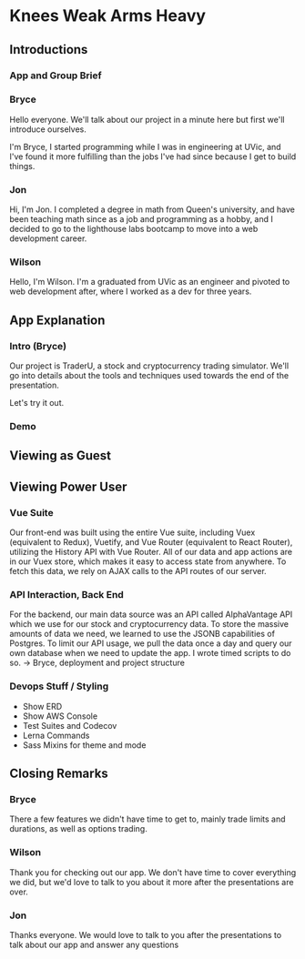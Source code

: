 # Knees Weak Arms Heavy

## Introductions

### App and Group Brief

### Bryce

Hello everyone. We'll talk about our project in a minute here but first we'll introduce ourselves.

I'm Bryce, I started programming while I was in engineering at UVic, and I've found it more fulfilling than the jobs I've had since because I get to build things.

### Jon

Hi, I'm Jon. I completed a degree in math from Queen's university, and have been teaching math since as a job and programming as a hobby, and I decided to go to the lighthouse labs bootcamp to move into a web development career.

### Wilson

Hello, I'm Wilson. I'm a graduated from UVic as an engineer and pivoted to web development after, where I worked as a dev for three years.

## App Explanation

### Intro (Bryce)

Our project is TraderU, a stock and cryptocurrency trading simulator. We'll go into details about the tools and techniques used towards the end of the presentation.

Let's try it out.

### Demo

<!-- Wilson as Narrator, Bryce as User -->

## Viewing as Guest





<!-- Jon as Narrator, Bryce as User -->

## Viewing Power User






<!-- Wilson -->

### Vue Suite

Our front-end was built using the entire Vue suite, including Vuex (equivalent to Redux), Vuetify, and Vue Router (equivalent to React Router), utilizing the History API with Vue Router. All of our data and app actions are in our Vuex store, which makes it easy to access state from anywhere. To fetch this data, we rely on AJAX calls to the API routes of our server.

<!-- Jon -->

### API Interaction, Back End

For the backend, our main data source was an API called AlphaVantage API which we use for our stock and cryptocurrency data. To store the massive amounts of data we need, we learned to use the JSONB capabilities of Postgres. To limit our API usage, we pull the data once a day and query our own database when we need to update the app. I wrote timed scripts to do so. -> Bryce, deployment and project structure

<!-- Bryce -->

### Devops Stuff / Styling

- Show ERD
- Show AWS Console
- Test Suites and Codecov
- Lerna Commands
- Sass Mixins for theme and mode

## Closing Remarks

### Bryce

There a few features we didn't have time to get to, mainly trade limits and durations, as well as options trading.

### Wilson

Thank you for checking out our app. We don't have time to cover everything we did, but we'd love to talk to you about it more after the presentations are over.

### Jon

Thanks everyone. We would love to talk to you after the presentations to talk about our app and answer any questions
